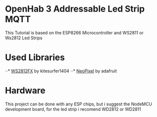 # OpenHab 3 Addressable Led Strip MQTT

This Tutorial is based on the ESP8266 Microcontroller and WS2811 or Ws2812 Led Strips

# Used Libraries
⋅⋅* [WS2812FX](https://github.com/kitesurfer1404/WS2812FX) by kitesurfer1404 
⋅⋅* [NeoPixel](https://github.com/kitesurfer1404/WS2812FX) by adafruit

# Hardware
This project can be done with any ESP chips, but i suggest the NodeMCU development board, for the led strip i recomend WD2812 or WD2811